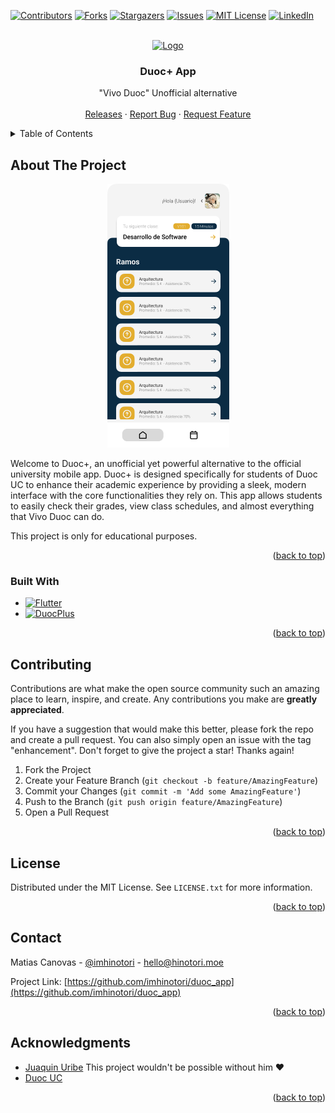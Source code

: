 <!-- Improved compatibility of back to top link: See: https://github.com/othneildrew/Best-README-Template/pull/73 -->
<a name="readme-top"></a>
<!--
*** Thanks for checking out the Best-README-Template. If you have a suggestion
*** that would make this better, please fork the repo and create a pull request
*** or simply open an issue with the tag "enhancement".
*** Don't forget to give the project a star!
*** Thanks again! Now go create something AMAZING! :D
-->



<!-- PROJECT SHIELDS -->
<!--
*** I'm using markdown "reference style" links for readability.
*** Reference links are enclosed in brackets [ ] instead of parentheses ( ).
*** See the bottom of this document for the declaration of the reference variables
*** for contributors-url, forks-url, etc. This is an optional, concise syntax you may use.
*** https://www.markdownguide.org/basic-syntax/#reference-style-links
-->
[![Contributors][contributors-shield]][contributors-url]
[![Forks][forks-shield]][forks-url]
[![Stargazers][stars-shield]][stars-url]
[![Issues][issues-shield]][issues-url]
[![MIT License][license-shield]][license-url]
[![LinkedIn][linkedin-shield]][linkedin-url]



<!-- PROJECT LOGO -->
<br />
<div align="center">
  <a href="https://github.com/imhinotori/duoc_app">
    <img src="https://upload.wikimedia.org/wikipedia/commons/thumb/a/aa/Logo_DuocUC.svg/1280px-Logo_DuocUC.svg.png" alt="Logo" width="320" height="79">
  </a>

<h3 align="center">Duoc+ App</h3>

  <p align="center">
    "Vivo Duoc" Unofficial alternative
    <br />
    <br />
    <a href="https://github.com/imhinotori/duoc_app/releases">Releases</a>
    ·
    <a href="https://github.com/imhinotori/duoc_app/issues/new?labels=bug&template=bug-report---.md">Report Bug</a>
    ·
    <a href="https://github.com/imhinotori/duoc_app/issues/new?labels=enhancement&template=feature-request---.md">Request Feature</a>
  </p>
</div>



<!-- TABLE OF CONTENTS -->
<details>
  <summary>Table of Contents</summary>
  <ol>
    <li>
      <a href="#about-the-project">About The Project</a>
      <ul>
        <li><a href="#built-with">Built With</a></li>
      </ul>
    </li>
    <li><a href="#contributing">Contributing</a></li>
    <li><a href="#license">License</a></li>
    <li><a href="#contact">Contact</a></li>
    <li><a href="#acknowledgments">Acknowledgments</a></li>
  </ol>
</details>



<!-- ABOUT THE PROJECT -->
## About The Project

<p align="center">
  <img src="./demo.png" />
</p>


Welcome to Duoc+, an unofficial yet powerful alternative to the official university mobile app. Duoc+ is designed specifically for students of Duoc UC to enhance their academic experience by providing a sleek, modern interface with the core functionalities they rely on. This app allows students to easily check their grades, view class schedules, and almost everything that Vivo Duoc can do.

This project is only for educational purposes.

<p align="right">(<a href="#readme-top">back to top</a>)</p>



### Built With

* [![Flutter][Flutter]][Flutter-url]
* [![DuocPlus][DuocPlus]][DuocPlus-url]

<p align="right">(<a href="#readme-top">back to top</a>)</p>


<!-- CONTRIBUTING -->
## Contributing

Contributions are what make the open source community such an amazing place to learn, inspire, and create. Any contributions you make are **greatly appreciated**.

If you have a suggestion that would make this better, please fork the repo and create a pull request. You can also simply open an issue with the tag "enhancement".
Don't forget to give the project a star! Thanks again!

1. Fork the Project
2. Create your Feature Branch (`git checkout -b feature/AmazingFeature`)
3. Commit your Changes (`git commit -m 'Add some AmazingFeature'`)
4. Push to the Branch (`git push origin feature/AmazingFeature`)
5. Open a Pull Request

<p align="right">(<a href="#readme-top">back to top</a>)</p>



<!-- LICENSE -->
## License

Distributed under the MIT License. See `LICENSE.txt` for more information.

<p align="right">(<a href="#readme-top">back to top</a>)</p>



<!-- CONTACT -->
## Contact

Matias Canovas - [@imhinotori](https://twitter.com/imHinotori) - hello@hinotori.moe

Project Link: [https://github.com/imhinotori/duoc_app](https://github.com/imhinotori/duoc_app)

<p align="right">(<a href="#readme-top">back to top</a>)</p>

<!-- ACKNOWLEDGMENTS -->
## Acknowledgments

* [Juaquin Uribe](https://github.com/frocoa) This project wouldn't be possible without him ❤️
* [Duoc UC](https://www.duoc.cl/)
<p align="right">(<a href="#readme-top">back to top</a>)</p>



<!-- MARKDOWN LINKS & IMAGES -->
<!-- https://www.markdownguide.org/basic-syntax/#reference-style-links -->
[contributors-shield]: https://img.shields.io/github/contributors/imhinotori/duoc_app.svg?style=for-the-badge
[contributors-url]: https://github.com/imhinotori/duoc_app/graphs/contributors
[forks-shield]: https://img.shields.io/github/forks/imhinotori/duoc_app.svg?style=for-the-badge
[forks-url]: https://github.com/imhinotori/duoc_app/network/members
[stars-shield]: https://img.shields.io/github/stars/imhinotori/duoc_app.svg?style=for-the-badge
[stars-url]: https://github.com/imhinotori/duoc_app/stargazers
[issues-shield]: https://img.shields.io/github/issues/imhinotori/duoc_app.svg?style=for-the-badge
[issues-url]: https://github.com/imhinotori/duoc_app/issues
[license-shield]: https://img.shields.io/github/license/imhinotori/duoc_app.svg?style=for-the-badge
[license-url]: https://github.com/imhinotori/duoc_app/blob/master/LICENSE.txt
[linkedin-shield]: https://img.shields.io/badge/-LinkedIn-black.svg?style=for-the-badge&logo=linkedin&colorB=555
[linkedin-url]: https://linkedin.com/in/linkedin_username
[product-screenshot]: demo.png
[Next.js]: https://img.shields.io/badge/next.js-000000?style=for-the-badge&logo=nextdotjs&logoColor=white
[Flutter]: https://img.shields.io/badge/Flutter-%2302569B.svg?style=for-the-badge&logo=Flutter&logoColor=white
[Flutter-url]: https://flutter.dev/
[Next.js]: https://img.shields.io/badge/next.js-000000?style=for-the-badge&logo=nextdotjs&logoColor=white
[Next-url]: https://nextjs.org/
[React.js]: https://img.shields.io/badge/React-20232A?style=for-the-badge&logo=react&logoColor=61DAFB
[React-url]: https://reactjs.org/
[Vue.js]: https://img.shields.io/badge/Vue.js-35495E?style=for-the-badge&logo=vuedotjs&logoColor=4FC08D
[Vue-url]: https://vuejs.org/
[Angular.io]: https://img.shields.io/badge/Angular-DD0031?style=for-the-badge&logo=angular&logoColor=white
[Angular-url]: https://angular.io/
[Svelte.dev]: https://img.shields.io/badge/Svelte-4A4A55?style=for-the-badge&logo=svelte&logoColor=FF3E00
[Svelte-url]: https://svelte.dev/
[Laravel.com]: https://img.shields.io/badge/Laravel-FF2D20?style=for-the-badge&logo=laravel&logoColor=white
[Laravel-url]: https://laravel.com
[Bootstrap.com]: https://img.shields.io/badge/Bootstrap-563D7C?style=for-the-badge&logo=bootstrap&logoColor=white
[Bootstrap-url]: https://getbootstrap.com
[JQuery.com]: https://img.shields.io/badge/jQuery-0769AD?style=for-the-badge&logo=jquery&logoColor=white
[JQuery-url]: https://jquery.com 
[DuocPlus]: https://img.shields.io/badge/Duoc%20Plus%20API-563D7C?style=for-the-badge&logoColor=white
[DuocPlus-url]: https://github.com/imhinotori/duoc-plus